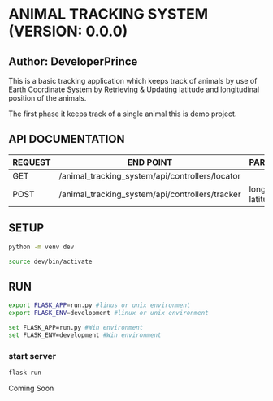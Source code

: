 # ANIMAL TRACKING SYSTEM (VERSION: 0.0.0)
## Author: DeveloperPrince

This is a basic tracking application which keeps track of animals by use of Earth Coordinate System by Retrieving & Updating latitude and longitudinal position of the animals.

The first phase it keeps track of a single animal this is demo project.

## API DOCUMENTATION

| REQUEST |                 END POINT                       |       PARAMETERS          |           RESULTS         |
|---------|-------------------------------------------------|---------------------------|---------------------------|
|  GET    | /animal_tracking_system/api/controllers/locator |                           |                           |
|  POST   | /animal_tracking_system/api/controllers/tracker |  longitude, latitude      |                           |

## SETUP
```bash
python -m venv dev

source dev/bin/activate
```
## RUN
```bash
export FLASK_APP=run.py #linus or unix environment
export FLASK_ENV=development #linux or unix environment

set FLASK_APP=run.py #Win environment
set FLASK_ENV=development #Win environment
```
### start server
```bash
flask run
```
Coming Soon
